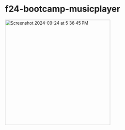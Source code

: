 # f24-bootcamp-musicplayer

<img width="347" alt="Screenshot 2024-09-24 at 5 36 45 PM" src="https://github.com/user-attachments/assets/af57fe32-1935-40f8-a15e-c66b932a0b5b">
